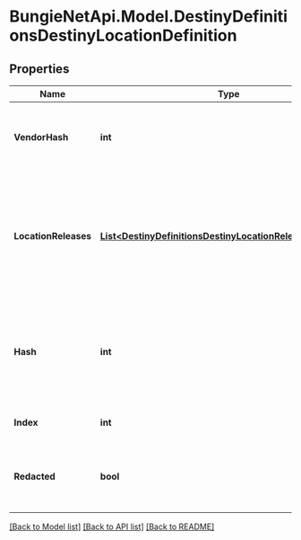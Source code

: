 
# BungieNetApi.Model.DestinyDefinitionsDestinyLocationDefinition

## Properties

Name | Type | Description | Notes
------------ | ------------- | ------------- | -------------
**VendorHash** | **int** | If the location has a Vendor on it, this is the hash identifier for that Vendor. Look them up with DestinyVendorDefinition. | [optional] 
**LocationReleases** | [**List&lt;DestinyDefinitionsDestinyLocationReleaseDefinition&gt;**](DestinyDefinitionsDestinyLocationReleaseDefinition.md) | A Location may refer to different specific spots in the world based on the world&#39;s current state. This is a list of those potential spots, and the data we can use at runtime to determine which one of the spots is the currently valid one. | [optional] 
**Hash** | **int** | The unique identifier for this entity. Guaranteed to be unique for the type of entity, but not globally.  When entities refer to each other in Destiny content, it is this hash that they are referring to. | [optional] 
**Index** | **int** | The index of the entity as it was found in the investment tables. | [optional] 
**Redacted** | **bool** | If this is true, then there is an entity with this identifier/type combination, but BNet is not yet allowed to show it. Sorry! | [optional] 

[[Back to Model list]](../README.md#documentation-for-models)
[[Back to API list]](../README.md#documentation-for-api-endpoints)
[[Back to README]](../README.md)

